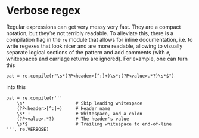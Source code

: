 # Verbose regex

Regular expressions can get very messy very fast. They are a compact notation,
but they’re not terribly readable. To alleviate this, there is a
compilation flag in the `re` module that allows for inline documentation, i.e.
to write regexes that look nicer and are more readable, allowing to visually
separate logical sections of the pattern and add comments (with `#`,
whitespaces and carriage returns are ignored). For example, one can turn this

    pat = re.compile(r"\s*(?P<header>[^:]+)\s*:(?P<value>.*?)\s*$")

into this

    pat = re.compile(r'''
        \s*                   # Skip leading whitespace
        (?P<header>[^:]+)     # Header name
        \s* :                 # Whitespace, and a colon
        (?P<value>.*?)        # The header's value
        \s*$                  # Trailing whitespace to end-of-line
    ''', re.VERBOSE)







